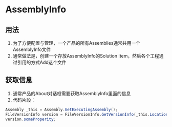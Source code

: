 # AssemblyInfo

## 用法   
1. 为了方便配置与管理，一个产品的所有Assemblies通常共用一个AssemblyInfo文件     
2. 通常做法是，创建一个存放AssemblyInfo的Solution Item，然后各个工程通过引用的方式Add这个文件   

## 获取信息   
1. 通常产品的About对话框需要获取AssemblyInfo里面的信息    
2. 代码片段：
```C#
Assembly _this = Assembly.GetExecutingAssembly();
FileVersionInfo version = FileVersionInfo.GetVersionInfo(_this.Location);
version.someProperity;
```   
